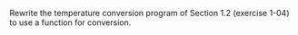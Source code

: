 Rewrite the temperature conversion program of Section 1.2 (exercise 1-04) to use a function for conversion.
